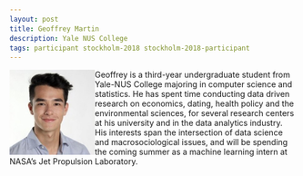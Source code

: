 ```yaml
---
layout: post
title: Geoffrey Martin
description: Yale NUS College
tags: participant stockholm-2018 stockholm-2018-participant
---
```

<img align="left" width="150" height="150" src="/events/2018-04-stockholm/people/martin_geoffrey.jpg" alt="Geoffrey Martin"/>Geoffrey is a third-year undergraduate student from Yale-NUS College majoring in computer science and statistics. He has spent time conducting data driven research on economics, dating, health policy and the environmental sciences, for several research centers at his university and in the data analytics industry. His interests span the intersection of data science and macrosociological issues, and will be spending the coming summer as a machine learning intern at NASA’s Jet Propulsion Laboratory.